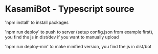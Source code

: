# KasamiBot - Typescript source

'npm install' to install packages

'npm run deploy' to push to server (setup config.json from example first), you find the js in dist/dev if you want to manually upload

'npm run deploy-min' to make minified version, you find the js in dist/bot

